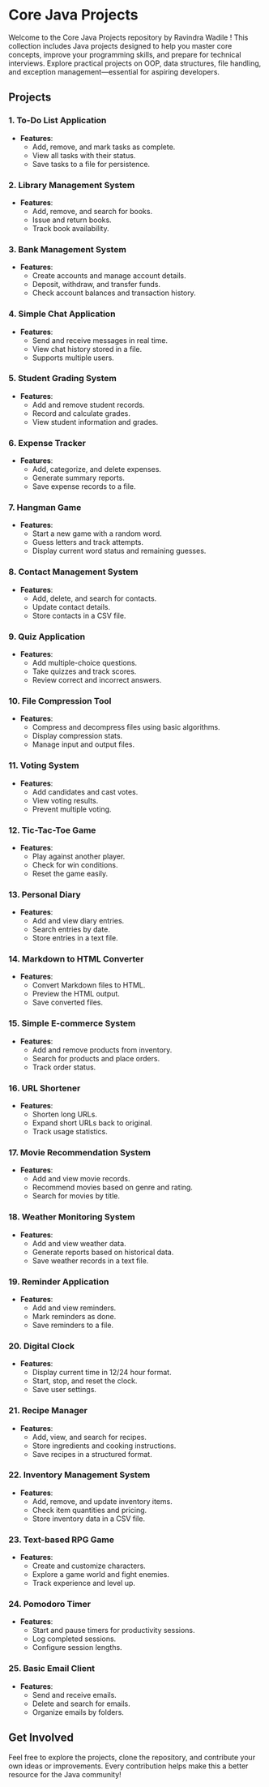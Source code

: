 # Core Java Projects

Welcome to the Core Java Projects repository by Ravindra Wadile ! 
This collection includes Java projects designed to help you master core concepts, improve your programming skills, and prepare for technical interviews. Explore practical projects on OOP, data structures, file handling, and exception management—essential for aspiring developers.

## Projects

### 1. To-Do List Application
- **Features**:
  - Add, remove, and mark tasks as complete.
  - View all tasks with their status.
  - Save tasks to a file for persistence.

### 2. Library Management System
- **Features**:
  - Add, remove, and search for books.
  - Issue and return books.
  - Track book availability.

### 3. Bank Management System
- **Features**:
  - Create accounts and manage account details.
  - Deposit, withdraw, and transfer funds.
  - Check account balances and transaction history.

### 4. Simple Chat Application
- **Features**:
  - Send and receive messages in real time.
  - View chat history stored in a file.
  - Supports multiple users.

### 5. Student Grading System
- **Features**:
  - Add and remove student records.
  - Record and calculate grades.
  - View student information and grades.

### 6. Expense Tracker
- **Features**:
  - Add, categorize, and delete expenses.
  - Generate summary reports.
  - Save expense records to a file.

### 7. Hangman Game
- **Features**:
  - Start a new game with a random word.
  - Guess letters and track attempts.
  - Display current word status and remaining guesses.

### 8. Contact Management System
- **Features**:
  - Add, delete, and search for contacts.
  - Update contact details.
  - Store contacts in a CSV file.

### 9. Quiz Application
- **Features**:
  - Add multiple-choice questions.
  - Take quizzes and track scores.
  - Review correct and incorrect answers.

### 10. File Compression Tool
- **Features**:
  - Compress and decompress files using basic algorithms.
  - Display compression stats.
  - Manage input and output files.

### 11. Voting System
- **Features**:
  - Add candidates and cast votes.
  - View voting results.
  - Prevent multiple voting.

### 12. Tic-Tac-Toe Game
- **Features**:
  - Play against another player.
  - Check for win conditions.
  - Reset the game easily.

### 13. Personal Diary
- **Features**:
  - Add and view diary entries.
  - Search entries by date.
  - Store entries in a text file.

### 14. Markdown to HTML Converter
- **Features**:
  - Convert Markdown files to HTML.
  - Preview the HTML output.
  - Save converted files.

### 15. Simple E-commerce System
- **Features**:
  - Add and remove products from inventory.
  - Search for products and place orders.
  - Track order status.

### 16. URL Shortener
- **Features**:
  - Shorten long URLs.
  - Expand short URLs back to original.
  - Track usage statistics.

### 17. Movie Recommendation System
- **Features**:
  - Add and view movie records.
  - Recommend movies based on genre and rating.
  - Search for movies by title.

### 18. Weather Monitoring System
- **Features**:
  - Add and view weather data.
  - Generate reports based on historical data.
  - Save weather records in a text file.

### 19. Reminder Application
- **Features**:
  - Add and view reminders.
  - Mark reminders as done.
  - Save reminders to a file.

### 20. Digital Clock
- **Features**:
  - Display current time in 12/24 hour format.
  - Start, stop, and reset the clock.
  - Save user settings.

### 21. Recipe Manager
- **Features**:
  - Add, view, and search for recipes.
  - Store ingredients and cooking instructions.
  - Save recipes in a structured format.

### 22. Inventory Management System
- **Features**:
  - Add, remove, and update inventory items.
  - Check item quantities and pricing.
  - Store inventory data in a CSV file.

### 23. Text-based RPG Game
- **Features**:
  - Create and customize characters.
  - Explore a game world and fight enemies.
  - Track experience and level up.

### 24. Pomodoro Timer
- **Features**:
  - Start and pause timers for productivity sessions.
  - Log completed sessions.
  - Configure session lengths.

### 25. Basic Email Client
- **Features**:
  - Send and receive emails.
  - Delete and search for emails.
  - Organize emails by folders.

## Get Involved
Feel free to explore the projects, clone the repository, and contribute your own ideas or improvements. Every contribution helps make this a better resource for the Java community!
